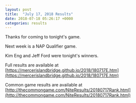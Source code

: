 ```yaml
---
layout: post
title:  "July 17, 2018 Results"
date: 2018-07-18 05:26:17 +0000
categories: results
---
```

Thanks for coming to tonight's game.

Next week is a NAP Qualifier game.

Kim Eng and Jeff Ford were tonight's winners.

Full results are available at [https://mercerislandbridge.github.io/2018/180717E.htm](https://mercerislandbridge.github.io/2018/180717E.htm)

Common game results are available at [http://thecommongame.com/NiteResults/20180717Rank.html](http://thecommongame.com/NiteResults/20180717Rank.html)
